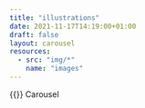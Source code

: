 ```yaml
---
title: "illustrations"
date: 2021-11-17T14:19:00+01:00
draft: false
layout: carousel
resources:
  - src: "img/*"
    name: "images"
---
```

{{<brand>}} Carousel